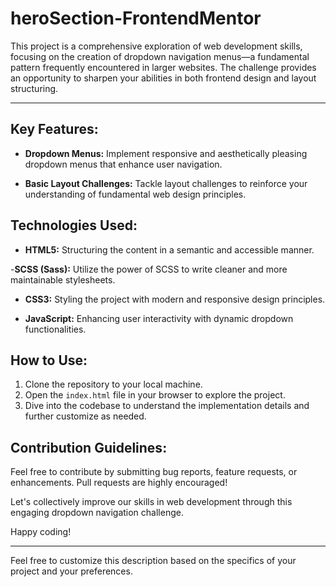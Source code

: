 # heroSection-FrontendMentor
This project is a comprehensive exploration of web development skills, focusing on the creation of dropdown navigation menus—a fundamental pattern frequently encountered in larger websites. The challenge provides an opportunity to sharpen your abilities in both frontend design and layout structuring.

---

## Key Features:

- **Dropdown Menus:** Implement responsive and aesthetically pleasing dropdown menus that enhance user navigation.

- **Basic Layout Challenges:** Tackle layout challenges to reinforce your understanding of fundamental web design principles.

## Technologies Used:

- **HTML5:** Structuring the content in a semantic and accessible manner.
  
-**SCSS (Sass):** Utilize the power of SCSS to write cleaner and more maintainable stylesheets.

- **CSS3:** Styling the project with modern and responsive design principles.

- **JavaScript:** Enhancing user interactivity with dynamic dropdown functionalities.

## How to Use:

1. Clone the repository to your local machine.
2. Open the `index.html` file in your browser to explore the project.
3. Dive into the codebase to understand the implementation details and further customize as needed.

## Contribution Guidelines:

Feel free to contribute by submitting bug reports, feature requests, or enhancements. Pull requests are highly encouraged!

Let's collectively improve our skills in web development through this engaging dropdown navigation challenge.

Happy coding!

---

Feel free to customize this description based on the specifics of your project and your preferences.
